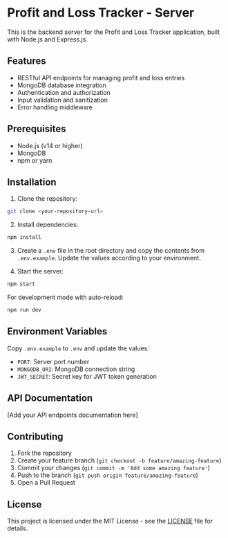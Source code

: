 # Profit and Loss Tracker - Server

This is the backend server for the Profit and Loss Tracker application, built with Node.js and Express.js.

## Features

- RESTful API endpoints for managing profit and loss entries
- MongoDB database integration
- Authentication and authorization
- Input validation and sanitization
- Error handling middleware

## Prerequisites

- Node.js (v14 or higher)
- MongoDB
- npm or yarn

## Installation

1. Clone the repository:

```bash
git clone <your-repository-url>
```

2. Install dependencies:

```bash
npm install
```

3. Create a `.env` file in the root directory and copy the contents from `.env.example`. Update the values according to your environment.

4. Start the server:

```bash
npm start
```

For development mode with auto-reload:

```bash
npm run dev
```

## Environment Variables

Copy `.env.example` to `.env` and update the values:

- `PORT`: Server port number
- `MONGODB_URI`: MongoDB connection string
- `JWT_SECRET`: Secret key for JWT token generation

## API Documentation

[Add your API endpoints documentation here]

## Contributing

1. Fork the repository
2. Create your feature branch (`git checkout -b feature/amazing-feature`)
3. Commit your changes (`git commit -m 'Add some amazing feature'`)
4. Push to the branch (`git push origin feature/amazing-feature`)
5. Open a Pull Request

## License

This project is licensed under the MIT License - see the [LICENSE](LICENSE) file for details.
